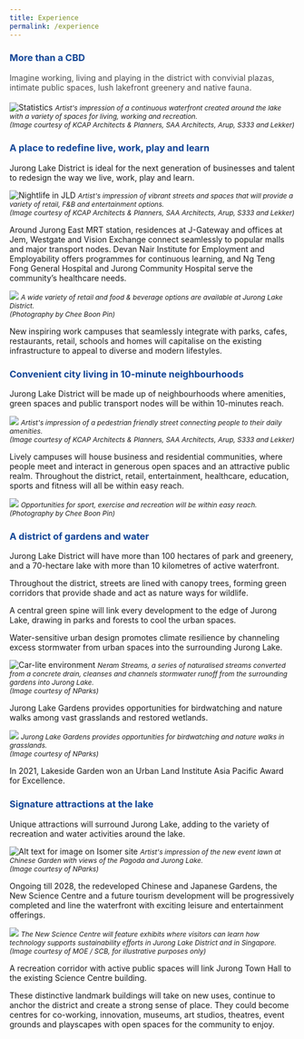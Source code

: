 ```yaml
---
title: Experience
permalink: /experience
---
```

<h3 style="color:#124596; font-weight:bold;">More than a CBD</h3>

<h4 style="color:#484848; font-weight:normal;margin-top: 0;">Imagine working, living and playing in the district with convivial plazas, intimate public spaces, lush lakefront greenery and native fauna.</h4>

![Statistics](/images/jld_experience.jpg)
<span style="font-size:12px; font-style:italic;">Artist's impression of a continuous waterfront created around the lake with a variety of spaces for living, working and recreation.<br>(Image courtesy of KCAP Architects & Planners, SAA Architects, Arup, S333 and Lekker)
</span>

<h3 style="color:#124596; font-weight:bold;">A place to redefine live, work, play and learn</h3>

Jurong Lake District is ideal for the next generation of businesses and talent to redesign the way we live, work, play and learn.

![Nightlife in JLD](/images/jld_nightlife.jpg)
<span style="font-size:12px; font-style:italic;">Artist's impression of vibrant streets and spaces that will provide a variety of retail, F&B and entertainment options.<br>(Image courtesy of KCAP Architects & Planners, SAA Architects, Arup, S333 and Lekker)
</span>

Around Jurong East MRT station, residences at J-Gateway and offices at Jem, Westgate and Vision Exchange connect seamlessly to popular malls and major transport nodes. Devan Nair Institute for Employment and Employability offers programmes for continuous learning, and Ng Teng Fong General Hospital and Jurong Community Hospital serve the community’s healthcare needs.

![](/images/July%202022%20Update/Yi%20Lin.jpg)
<span style="font-size:12px; font-style:italic;">A wide variety of retail and food & beverage options are available at Jurong Lake District.<br>(Photography by Chee Boon Pin)
</span>

New inspiring work campuses that seamlessly integrate with parks, cafes, restaurants, retail, schools and homes will capitalise on the existing infrastructure to appeal to diverse and modern lifestyles.


<h3 style="color:#124596; font-weight:bold;">Convenient city living in 10-minute neighbourhoods</h3>

Jurong Lake District will be made up of neighbourhoods where amenities, green spaces and public transport nodes will be within 10-minutes reach.   

![](/images/jld_jwalk.jpg)
<span style="font-size:12px; font-style:italic;">Artist's impression of a pedestrian friendly street connecting people to their daily amenities.<br>(Image courtesy of KCAP Architects & Planners, SAA Architects, Arup, S333 and Lekker)
</span>

Lively campuses will house business and residential communities, where people meet and interact in generous open spaces and an attractive public realm. Throughout the district, retail, entertainment, healthcare, education, sports and fitness will all be within easy reach.

![](/images/Picture2.jpg)
<span style="font-size:12px; font-style:italic;">Opportunities for sport, exercise and recreation will be within easy reach.<br>(Photography by Chee Boon Pin)
</span>

<h3 style="color:#124596; font-weight:bold;">A district of gardens and water</h3>

<!--<img style="float: right; width:50%; padding:0px 20px 20px;" src="/images/jld_neramstreamscrop.jpg">-->
Jurong Lake District will have more than 100 hectares of park and greenery, and a 70-hectare lake with more than 10 kilometres of active waterfront.

Throughout the district, streets are lined with canopy trees, forming green corridors that provide shade and act as nature ways for wildlife.

A central green spine will link every development to the edge of Jurong Lake, drawing in parks and forests to cool the urban spaces.

Water-sensitive urban design promotes climate resilience by channeling excess stormwater from urban spaces into the surrounding Jurong Lake.

![Car-lite environment](/images/jld_neramstreams.jpg)
<span style="font-size:12px; font-style:italic;">Neram Streams, a series of naturalised streams converted from a concrete drain, cleanses and channels stormwater runoff from the surrounding gardens into Jurong Lake. <br> (Image courtesy of NParks)
</span>

Jurong Lake Gardens provides opportunities for birdwatching and nature walks among vast grasslands and restored wetlands.

![](/images/Grasslands%204.jpg)
<span style="font-size:12px; font-style:italic;">Jurong Lake Gardens provides opportunities for birdwatching and nature walks in grasslands. <br> (Image courtesy of NParks)
</span>

In 2021, Lakeside Garden won an Urban Land Institute Asia Pacific Award for Excellence.

<h3 style="color:#124596; font-weight:bold;">Signature attractions at the lake</h3>

Unique attractions will surround Jurong Lake, adding to the variety of recreation and water activities around the lake.

![Alt text for image on Isomer site](/images/JLG_Event_Lawn.jpg) 
<span style="font-size:12px; font-style:italic;"> Artist's impression of the new event lawn at Chinese Garden with views of the Pagoda and Jurong Lake. <br> (Image courtesy of NParks)</span>

Ongoing till 2028, the redeveloped Chinese and Japanese Gardens, the New Science Centre and a future tourism development will be progressively completed and line the waterfront with exciting leisure and entertainment offerings.

![](/images/NSC%203.png)
<span style="font-size:12px; font-style:italic;"> The New Science Centre will feature exhibits where visitors can learn how technology supports sustainability efforts in Jurong Lake District and in Singapore. <br> (Image courtesy of MOE / SCB, for illustrative purposes only)</span>

A recreation corridor with active public spaces will link Jurong Town Hall to the existing Science Centre building.

These distinctive landmark buildings will take on new uses, continue to anchor the district and create a strong sense of place. They could become centres for co-working, innovation, museums, art studios, theatres, event grounds and playscapes with open spaces for the  community to enjoy.